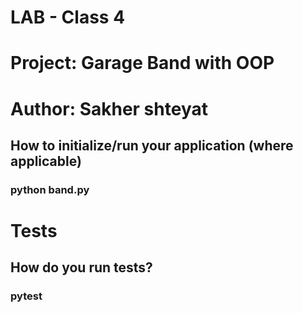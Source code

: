 # LAB - Class 4
# Project: Garage Band with OOP
# Author: Sakher shteyat
## How to initialize/run your application (where applicable)
  ### python band.py

# Tests
## How do you run tests? 
 ### pytest

